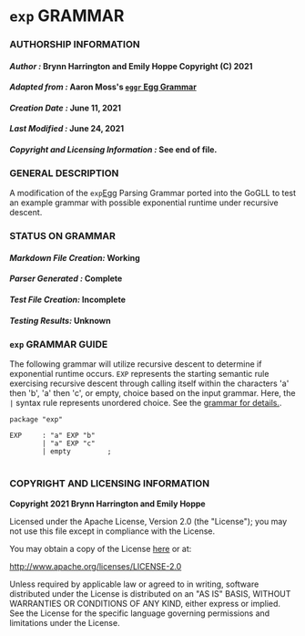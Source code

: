 # **`exp` GRAMMAR**

### **AUTHORSHIP INFORMATION**
#### *Author :* Brynn Harrington and Emily Hoppe Copyright (C) 2021
#### *Adapted from :* Aaron Moss's [`eggr` Egg Grammar](https://github.com/bruceiv/egg/blob/deriv/grammars/exp.egg)
#### *Creation Date :* June 11, 2021 
#### *Last Modified :* June 24, 2021
#### *Copyright and Licensing Information :* See end of file.

###  **GENERAL DESCRIPTION**
A modification of the `exp`[Egg](https://github.com/bruceiv/egg/blob/deriv/grammars/exp.egg) Parsing Grammar ported into the GoGLL to test an example grammar with possible exponential runtime under recursive descent.

### **STATUS ON GRAMMAR**
#### *Markdown File Creation:* Working
#### *Parser Generated :* Complete
#### *Test File Creation:* Incomplete
#### *Testing Results:* Unknown

### **`exp` GRAMMAR GUIDE**
The following grammar will utilize recursive descent to determine if exponential runtime occurs. `EXP` represents the starting semantic rule exercising recursive descent through calling itself within the characters 'a' then 'b', 'a' then 'c', or empty, choice based on the input grammar. Here, the `|` syntax rule represents unordered choice. See the [grammar for details.](../../gogll.md).
```
package "exp"

EXP     : "a" EXP "b" 
        | "a" EXP "c" 
        | empty         ;
```
#
### **COPYRIGHT AND LICENSING INFORMATION**
**Copyright 2021 Brynn Harrington and Emily Hoppe**

Licensed under the Apache License, Version 2.0 (the "License"); you may not use this file except in compliance with the License.

You may obtain a copy of the License [here](http://www.apache.org/licenses/LICENSE-2.0) or at:

http://www.apache.org/licenses/LICENSE-2.0

Unless required by applicable law or agreed to in writing, software distributed under the License is distributed on an "AS IS" BASIS, WITHOUT WARRANTIES OR CONDITIONS OF ANY KIND, either express or implied. See the License for the specific language governing permissions and limitations under the License.